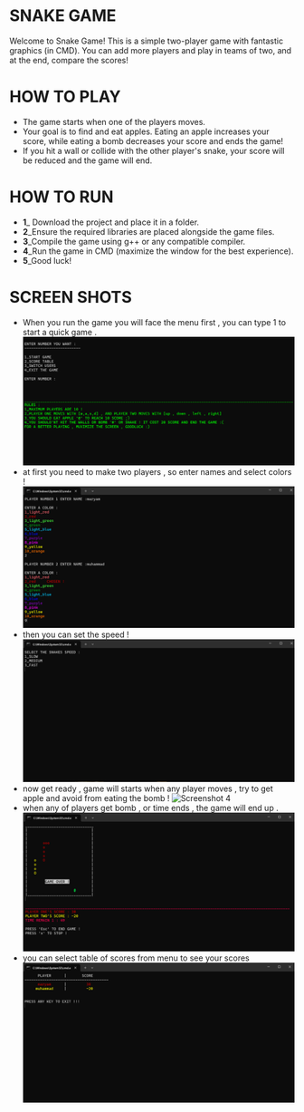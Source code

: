 # SNAKE GAME 

Welcome to Snake Game!
This is a simple two-player game with fantastic graphics (in CMD). You can add more players and play in teams of two, and at the end, compare the scores!

# HOW TO PLAY 

- The game starts when one of the players moves.
- Your goal is to find and eat apples. Eating an apple increases your score, while eating a bomb decreases your score and ends the game!
- If you hit a wall or collide with the other player's snake, your score will be reduced and the game will end.

# HOW TO RUN

- **1**_ Download the project and place it in a folder.
- **2**_Ensure the required libraries are placed alongside the game files.
- **3**_Compile the game using g++ or any compatible compiler.
- **4**_Run the game in CMD (maximize the window for the best experience).
- **5**_Good luck!

# SCREEN SHOTS

- When you run the game you will face the menu first , you can type 1 to start a quick game .
![Screenshot 1](./screenshots/menu.png)
- at first you need to make two players , so enter names and select colors !
![Screenshot 2](./screenshots/makingPlayers.png)
- then you can set the speed !
![Screenshot 3](./screenshots/choosingSpeed.png)
- now get ready , game will starts when any player moves , try to get apple and avoid from eating the bomb !
![Screenshot 4](./screenshots/startingGame.png)
- when any of players get bomb , or time ends , the game will end up .
![Screenshot 5](./screenshots/gameOver.png)
- you can select table of scores from menu to see your scores
![Screenshot 6](./screenshots/table.png)

